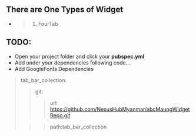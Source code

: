 ## There are One Types of Widget

- > 1. FourTab

## TODO:
- Open your project folder and click your **pubspec.yml**
- Add under your dependencies following code...
- Add GoogleFonts Dependencies

> tab_bar_collection:
> > git:
> >> url: https://github.com/NexusHubMyanmar/abcMaungWidgetRepo.git
> 
> >> path:tab_bar_collection